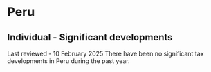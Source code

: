 # Peru
## Individual - Significant developments
Last reviewed - 10 February 2025
There have been no significant tax developments in Peru during the past year.
